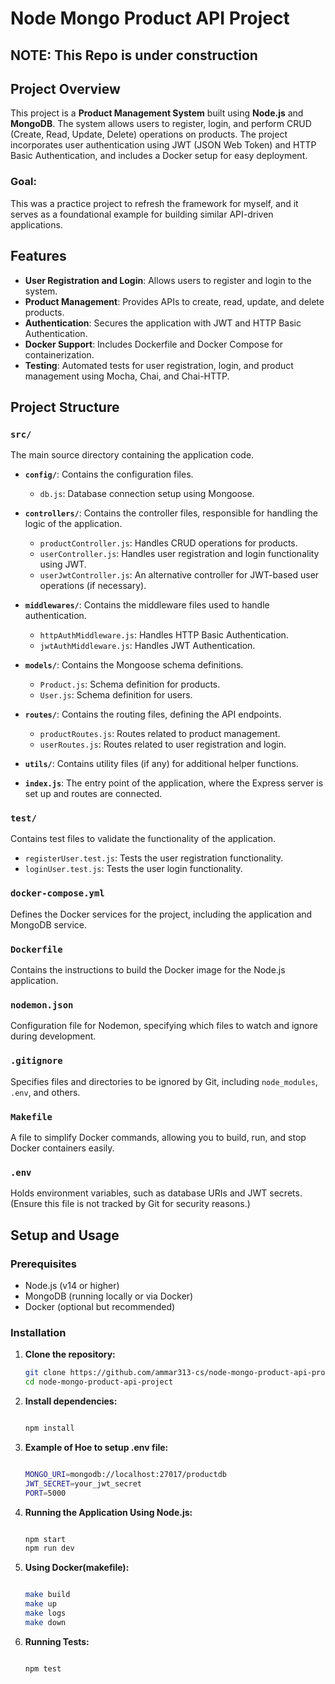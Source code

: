 # Node Mongo Product API Project
## NOTE: This Repo is under construction 
## Project Overview

This project is a **Product Management System** built using **Node.js** and **MongoDB**. The system allows users to register, login, and perform CRUD (Create, Read, Update, Delete) operations on products. The project incorporates user authentication using JWT (JSON Web Token) and HTTP Basic Authentication, and includes a Docker setup for easy deployment.

### Goal:
This was a practice project to refresh the framework for myself, and it serves as a foundational example for building similar API-driven applications.

## Features

- **User Registration and Login**: Allows users to register and login to the system.
- **Product Management**: Provides APIs to create, read, update, and delete products.
- **Authentication**: Secures the application with JWT and HTTP Basic Authentication.
- **Docker Support**: Includes Dockerfile and Docker Compose for containerization.
- **Testing**: Automated tests for user registration, login, and product management using Mocha, Chai, and Chai-HTTP.

## Project Structure

### `src/`
The main source directory containing the application code.

- **`config/`**: Contains the configuration files.
  - `db.js`: Database connection setup using Mongoose.

- **`controllers/`**: Contains the controller files, responsible for handling the logic of the application.
  - `productController.js`: Handles CRUD operations for products.
  - `userController.js`: Handles user registration and login functionality using JWT.
  - `userJwtController.js`: An alternative controller for JWT-based user operations (if necessary).

- **`middlewares/`**: Contains the middleware files used to handle authentication.
  - `httpAuthMiddleware.js`: Handles HTTP Basic Authentication.
  - `jwtAuthMiddleware.js`: Handles JWT Authentication.

- **`models/`**: Contains the Mongoose schema definitions.
  - `Product.js`: Schema definition for products.
  - `User.js`: Schema definition for users.

- **`routes/`**: Contains the routing files, defining the API endpoints.
  - `productRoutes.js`: Routes related to product management.
  - `userRoutes.js`: Routes related to user registration and login.

- **`utils/`**: Contains utility files (if any) for additional helper functions.

- **`index.js`**: The entry point of the application, where the Express server is set up and routes are connected.

### `test/`
Contains test files to validate the functionality of the application.

- `registerUser.test.js`: Tests the user registration functionality.
- `loginUser.test.js`: Tests the user login functionality.

### `docker-compose.yml`
Defines the Docker services for the project, including the application and MongoDB service.

### `Dockerfile`
Contains the instructions to build the Docker image for the Node.js application.

### `nodemon.json`
Configuration file for Nodemon, specifying which files to watch and ignore during development.

### `.gitignore`
Specifies files and directories to be ignored by Git, including `node_modules`, `.env`, and others.

### `Makefile`
A file to simplify Docker commands, allowing you to build, run, and stop Docker containers easily.

### `.env`
Holds environment variables, such as database URIs and JWT secrets. (Ensure this file is not tracked by Git for security reasons.)

## Setup and Usage

### Prerequisites

- Node.js (v14 or higher)
- MongoDB (running locally or via Docker)
- Docker (optional but recommended)

### Installation

1. **Clone the repository:**
   ```bash
   git clone https://github.com/ammar313-cs/node-mongo-product-api-project.git
   cd node-mongo-product-api-project
   
2. **Install dependencies:**
    ```bash

    npm install

3. **Example of Hoe to setup .env file:**
    ```bash

    MONGO_URI=mongodb://localhost:27017/productdb
    JWT_SECRET=your_jwt_secret
    PORT=5000

4. **Running the Application Using Node.js:**
    ```bash

    npm start
    npm run dev

5. **Using Docker(makefile):**
   ```bash

   make build
   make up
   make logs
   make down

6. **Running Tests:**
    ```bash

    npm test

